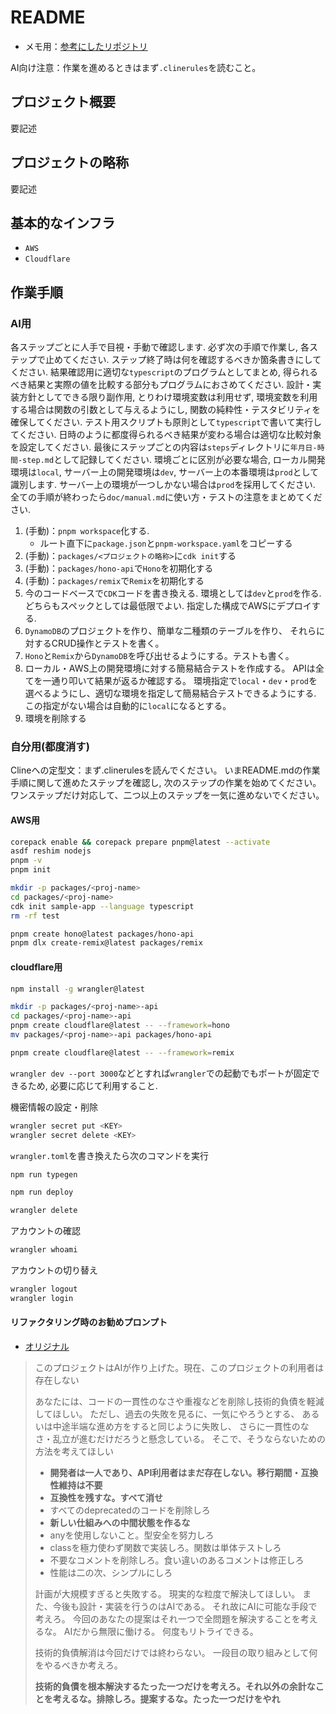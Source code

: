 # README

- メモ用：[参考にしたリポジトリ](https://github.com/mizchi/ailab)

AI向け注意：作業を進めるときはまず`.clinerules`を読むこと。

## プロジェクト概要

要記述

## プロジェクトの略称

要記述

## 基本的なインフラ

- `AWS`
- `Cloudflare`

## 作業手順

### AI用

各ステップごとに人手で目視・手動で確認します.
必ず次の手順で作業し,
各ステップで止めてください.
ステップ終了時は何を確認するべきか箇条書きにしてください.
結果確認用に適切な`typescript`のプログラムとしてまとめ,
得られるべき結果と実際の値を比較する部分もプログラムにおさめてください.
設計・実装方針としてできる限り副作用,
とりわけ環境変数は利用せず,
環境変数を利用する場合は関数の引数として与えるようにし,
関数の純粋性・テスタビリティを確保してください.
テスト用スクリプトも原則として`typescript`で書いて実行してください.
日時のように都度得られるべき結果が変わる場合は適切な比較対象を設定してください.
最後にステップごとの内容は`steps`ディレクトリに`年月日-時間-step.md`として記録してください.
環境ごとに区別が必要な場合,
ローカル開発環境は`local`,
サーバー上の開発環境は`dev`,
サーバー上の本番環境は`prod`として識別します.
サーバー上の環境が一つしかない場合は`prod`を採用してください.
全ての手順が終わったら`doc/manual.md`に使い方・テストの注意をまとめてください.

1. (手動)：`pnpm workspace`化する.
    - ルート直下に`package.json`と`pnpm-workspace.yaml`をコピーする
2. (手動)：`packages/<プロジェクトの略称>`に`cdk init`する
3. (手動)：`packages/hono-api`で`Hono`を初期化する
4. (手動)：`packages/remix`で`Remix`を初期化する
5. 今のコードベースで`CDK`コードを書き換える.
   環境としては`dev`と`prod`を作る.
   どちらもスペックとしては最低限でよい.
   指定した構成でAWSにデプロイする.
6. `DynamoDB`のプロジェクトを作り、簡単な二種類のテーブルを作り、
   それらに対するCRUD操作とテストを書く。
7. `Hono`と`Remix`から`DynamoDB`を呼び出せるようにする。テストも書く。
8. ローカル・AWS上の開発環境に対する簡易結合テストを作成する。
   APIは全てを一通り叩いて結果が返るか確認する。
   環境指定で`local`・`dev`・`prod`を選べるようにし、適切な環境を指定して簡易結合テストできるようにする.
   この指定がない場合は自動的に`local`になるとする。
9. 環境を削除する

### 自分用(都度消す)

Clineへの定型文：まず.clinerulesを読んでください。
いまREADME.mdの作業手順に関して進めたステップを確認し,
次のステップの作業を始めてください。
ワンステップだけ対応して、二つ以上のステップを一気に進めないでください。

#### AWS用

```sh
corepack enable && corepack prepare pnpm@latest --activate
asdf reshim nodejs
pnpm -v
pnpm init

mkdir -p packages/<proj-name>
cd packages/<proj-name>
cdk init sample-app --language typescript
rm -rf test

pnpm create hono@latest packages/hono-api
pnpm dlx create-remix@latest packages/remix
```

#### cloudflare用

```sh
npm install -g wrangler@latest

mkdir -p packages/<proj-name>-api
cd packages/<proj-name>-api
pnpm create cloudflare@latest -- --framework=hono
mv packages/<proj-name>-api packages/hono-api

pnpm create cloudflare@latest -- --framework=remix
```

`wrangler dev --port 3000`などとすれば`wrangler`での起動でもポートが固定できるため,
必要に応じて利用すること.

機密情報の設定・削除

```sh
wrangler secret put <KEY>
wrangler secret delete <KEY>
```

`wrangler.toml`を書き換えたら次のコマンドを実行

```sh
npm run typegen
```

```sh
npm run deploy
```

```sh
wrangler delete
```

アカウントの確認

```sh
wrangler whoami
```

アカウントの切り替え

```sh
wrangler logout
wrangler login
```

#### リファクタリング時のお勧めプロンプト

- [オリジナル](https://zenn.dev/erukiti/articles/2503-cline-express)

>このプロジェクトはAIが作り上げた。現在、このプロジェクトの利用者は存在しない
>
>あなたには、コードの一貫性のなさや重複などを削除し技術的負債を軽減してほしい。
>ただし、過去の失敗を見るに、一気にやろうとする、
>あるいは中途半端な進め方をすると同じように失敗し、
>さらに一貫性のなさ・乱立が進むだけだろうと懸念している。
>そこで、そうならないための方法を考えてほしい
>
>- **開発者は一人であり、API利用者はまだ存在しない。移行期間・互換性維持は不要**
>- **互換性を残すな。すべて消せ**
>- すべてのdeprecatedのコードを削除しろ
>- **新しい仕組みへの中間状態を作るな**
>- anyを使用しないこと。型安全を努力しろ
>- classを極力使わず関数で実装しろ。関数は単体テストしろ
>- 不要なコメントを削除しろ。食い違いのあるコメントは修正しろ
>- 性能は二の次、シンプルにしろ
>
>計画が大規模すぎると失敗する。
>現実的な粒度で解決してほしい。
>また、今後も設計・実装を行うのはAIである。
>それ故にAIに可能な手段で考えろ。
>今回のあなたの提案はそれ一つで全問題を解決することを考えるな。
>AIだから無限に働ける。
>何度もリトライできる。
>
>技術的負債解消は今回だけでは終わらない。
>一段目の取り組みとして何をやるべきか考えろ。
>
>**技術的負債を根本解決するたった一つだけを考えろ。それ以外の余計なことを考えるな。排除しろ。提案するな。たった一つだけをやれ**
